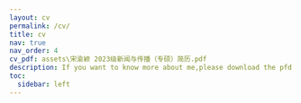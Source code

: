 ```yaml
---
layout: cv
permalink: /cv/
title: cv
nav: true
nav_order: 4
cv_pdf: assets\宋渝颖 2023级新闻与传播（专硕）简历.pdf
description: If you want to know more about me,please download the pfd.
toc:
  sidebar: left
---
```

